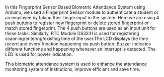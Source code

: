 In this Fingerprint Sensor Based Biometric Attendance System using Arduino, we used a Fingerprint Sensor module to authenticate a student or an employee by taking their finger input in the system. Here we are using 4 push buttons to register new fingerprint or delete stored fingerprint or match stored fingerprint. The 4 push buttons are used as an input unit for these tasks. Similarly, RTC Module DS3231 is used for registering scanning/entering/existing time of the user.The LCD displays the time record and every function happening via push button. Buzzer indicates different functions and happening whenever an interrupt is detected. The LED is used for power indication.

This biometric attendance system is used to enhance the attendance monitoring system of institutions, improve efficient and save time.
